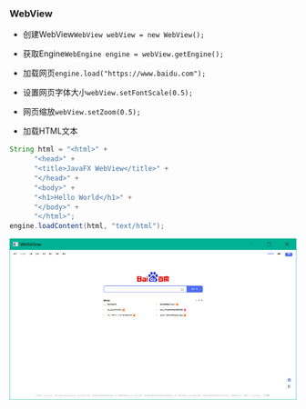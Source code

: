 ### WebView

* 创建WebView`WebView webView = new WebView();`

* 获取Engine`WebEngine engine = webView.getEngine();`

* 加载网页`engine.load("https://www.baidu.com");`

* 设置网页字体大小`webView.setFontScale(0.5);`

* 网页缩放`webView.setZoom(0.5);`

* 加载HTML文本
  
```java
String html = "<html>" +  
      "<head>" +  
      "<title>JavaFX WebView</title>" +  
      "</head>" +  
      "<body>" +  
      "<h1>Hello World</h1>" +  
      "</body>" +  
      "</html>";  
engine.loadContent(html, "text/html");
```


![](../assets/Pasted%20image%2020220615074255.png)